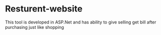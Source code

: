 # Resturent-website
This tool is developed in ASP.Net and has ability to give selling get bill after purchasing just like shopping
